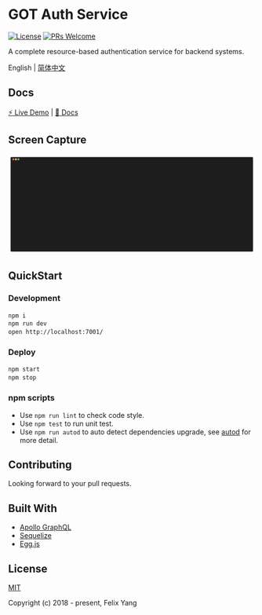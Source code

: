 # GOT Auth Service

[![License](https://img.shields.io/github/license/codetrial/got-auth-service.svg)](https://github.com/codetrial/got-auth-service)
[![PRs Welcome](https://img.shields.io/badge/PRs-welcome-brightgreen.svg?style=flat-square)](https://github.com/codetrial/got-auth-service)

A complete resource-based authentication service for backend systems.

English | [简体中文](./README.zh-CN.md)

## Docs

[:zap: Live Demo](https://gotauth-api.felixpy.com/) | [:book: Docs](https://codetrial.github.io/gotauth)

## Screen Capture

![Screen Capture](.github/preview.gif)

## QuickStart

### Development

```bash
npm i
npm run dev
open http://localhost:7001/
```

### Deploy

```bash
npm start
npm stop
```

### npm scripts

- Use `npm run lint` to check code style.
- Use `npm test` to run unit test.
- Use `npm run autod` to auto detect dependencies upgrade, see [autod](https://www.npmjs.com/package/autod) for more detail.

## Contributing

Looking forward to your pull requests.

## Built With

- [Apollo GraphQL](https://github.com/apollographql/apollo-server)
- [Sequelize](https://github.com/sequelize/sequelize)
- [Egg.js](https://github.com/eggjs/egg)

## License

[MIT](http://opensource.org/licenses/MIT)

Copyright (c) 2018 - present, Felix Yang
